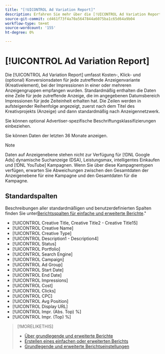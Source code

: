```yaml
---
title: "[!UICONTROL Ad Variation Report]"
description: Erfahren Sie mehr über die [!UICONTROL Ad Variation Report].
source-git-commit: cd461f73f4a70a5647844a6075ba1c65d64a9b04
workflow-type: tm+mt
source-wordcount: '155'
ht-degree: 0%

---
```


# [!UICONTROL Ad Variation Report]

Die [!UICONTROL Ad Variation Report] umfasst Kosten-, Klick- und (optional) Konversionsdaten für jede zutreffende Anzeigenvariante (Kreativelement), bei der Impressionen in einer oder mehreren Anzeigengruppen empfangen wurden. Standardmäßig enthalten die Daten eine Zeile für jede zutreffende Anzeige, die im angegebenen Datumsbereich Impressionen für jede Zeiteinheit erhalten hat. Die Zeilen werden in aufsteigender Reihenfolge angezeigt, zuerst nach dem Titel des Kreativprojekts (Anzeige) und dann standardmäßig nach Anzeigennetzwerk.

Sie können optional Advertiser-spezifische Beschriftungsklassifizierungen einbeziehen.

Sie können Daten der letzten 36 Monate anzeigen.

>[!NOTE]
>
>Daten auf Anzeigenebene stehen nicht zur Verfügung für [!DNL Google Ads] dynamische Suchanzeige (DSA), Leistungsmax, intelligentes Einkaufen und [!DNL YouTube] Kampagnen. Wenn Sie über diese Kampagnentypen verfügen, erwarten Sie Abweichungen zwischen den Gesamtdaten der Anzeigenebene für eine Kampagne und den Gesamtdaten für die Kampagne.

## Standardspalten

Beschreibungen aller standardmäßigen und benutzerdefinierten Spalten finden Sie unter[Berichtsspalten für einfache und erweiterte Berichte](basic-advanced-report-columns.md).&quot;

* [!UICONTROL Creative Title, Creative Title2 - Creative Title15]
* [!UICONTROL Creative Name]
* [!UICONTROL Creative Type]
* [!UICONTROL Description1 - Description4]
* [!UICONTROL Status]
* [!UICONTROL Portfolio]
* [!UICONTROL Search Engine]
* [!UICONTROL Campaign]
* [!UICONTROL Ad Group]
* [!UICONTROL Start Date]
* [!UICONTROL End Date]
* [!UICONTROL Impressions]
* [!UICONTROL Cost]
* [!UICONTROL Clicks]
* [!UICONTROL CPC]
* [!UICONTROL Avg Position]
* [!UICONTROL Display URL]
* [!UICONTROL Impr. (Abs. Top) %]
* [!UICONTROL Impr. (Top) %]

>[!MORELIKETHIS]
>
>* [Über grundlegende und erweiterte Berichte](basic-advanced-report-about.md)
>* [Erstellen eines einfachen oder erweiterten Berichts](basic-advanced-report-generate.md)
>* [Grundlegende und erweiterte Berichtseinstellungen](basic-advanced-report-settings.md)

